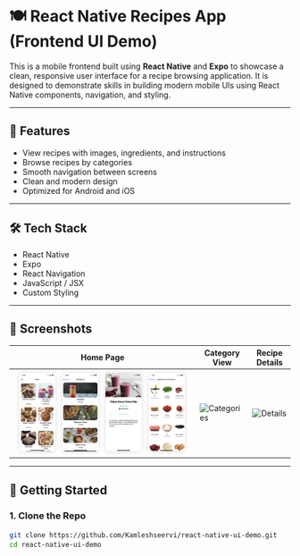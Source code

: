 # 🍽️ React Native Recipes App (Frontend UI Demo)

This is a mobile frontend built using **React Native** and **Expo** to showcase a clean, responsive user interface for a recipe browsing application. It is designed to demonstrate skills in building modern mobile UIs using React Native components, navigation, and styling.

---

## 📱 Features

- View recipes with images, ingredients, and instructions
- Browse recipes by categories
- Smooth navigation between screens
- Clean and modern design
- Optimized for Android and iOS

---

## 🛠️ Tech Stack

- React Native
- Expo
- React Navigation
- JavaScript / JSX
- Custom Styling

---

## 📸 Screenshots

| Home Page | Category View | Recipe Details |
|-----------|---------------|----------------|
| ![Home](screenshots/home.png) | ![Categories](screenshots/category.png) | ![Details](screenshots/details.png) |

---

## 🚀 Getting Started

### 1. Clone the Repo
```bash
git clone https://github.com/Kamleshseervi/react-native-ui-demo.git
cd react-native-ui-demo
